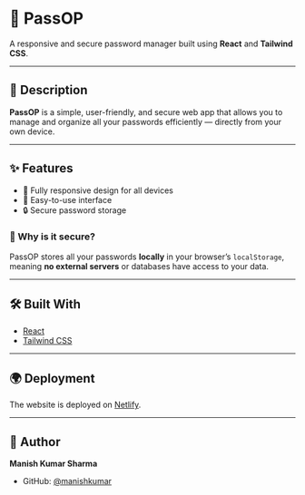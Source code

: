 # 🔐 PassOP
A responsive and secure password manager built using **React** and **Tailwind CSS**.

---

## 🚀 Description
**PassOP** is a simple, user-friendly, and secure web app that allows you to manage and organize all your passwords efficiently — directly from your own device.

---

## ✨ Features
- 📱 Fully responsive design for all devices  
- 🧭 Easy-to-use interface  
- 🔒 Secure password storage  

### 🔐 Why is it secure?
PassOP stores all your passwords **locally** in your browser’s `localStorage`, meaning **no external servers** or databases have access to your data.

---

## 🛠️ Built With
- [React](https://react.dev/)
- [Tailwind CSS](https://tailwindcss.com/)

---

## 🌍 Deployment
The website is deployed on [Netlify](https://app.netlify.com/).

---

## 👤 Author
**Manish Kumar Sharma**  
- GitHub: [@manishkumar](https://github.com/Manish463) 
